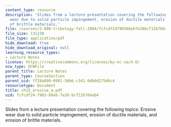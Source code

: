```yaml
---
content_type: resource
description: 'Slides from a lecture presentation covering the following topics: Erosive
  wear due to solid particle impingement, erosion of ductile materials, and erosion
  of brittle materials.'
file: /courses/2-800-tribology-fall-2004/fcfcdf24f90368eb7e28bcf12b704ab4_ch15_erosive_w.pdf
file_size: 131230
file_type: application/pdf
hide_download: true
hide_download_original: null
learning_resource_types:
- Lecture Notes
license: https://creativecommons.org/licenses/by-nc-sa/4.0/
ocw_type: OCWFile
parent_title: Lecture Notes
parent_type: CourseSection
parent_uid: ff28a899-0981-56b6-c341-0db6d275d6c4
resourcetype: Document
title: ch15_erosive_w.pdf
uid: fcfcdf24-f903-68eb-7e28-bcf12b704ab4
---
```

Slides from a lecture presentation covering the following topics: Erosive wear due to solid particle impingement, erosion of ductile materials, and erosion of brittle materials.